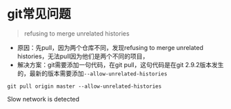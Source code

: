 # git常见问题

>refusing to merge unrelated histories
* 原因：先pull，因为两个仓库不同，发现refusing to merge unrelated histories，无法pull因为他们是两个不同的项目，
* 解决方案：git需要添加一句代码，在git pull，这句代码是在git 2.9.2版本发生的，最新的版本需要添加`--allow-unrelated-histories`
```linux
git pull origin master --allow-unrelated-histories
```


Slow network is detected